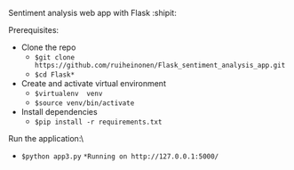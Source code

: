 Sentiment analysis web app with Flask :shipit:

Prerequisites:
 - Clone the repo
   - `$git clone https://github.com/ruiheinonen/Flask_sentiment_analysis_app.git`
   - `$cd Flask*`
 - Create and activate virtual environment
   - `$virtualenv  venv`
   - `$source venv/bin/activate`
 - Install dependencies 
   - `$pip install -r requirements.txt`

Run the application:\
- `$python app3.py`
`*Running on http://127.0.0.1:5000/`
